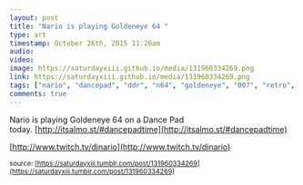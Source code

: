```yaml
---
layout: post
title: "Nario is playing Goldeneye 64 "
type: art
timestamp: October 26th, 2015 11:26am
audio: 
video: 
image: https://saturdayxiii.github.io/media/131960334269.png
link: https://saturdayxiii.github.io/media/131960334269.png
tags: ["nario", "dancepad", "ddr", "n64", "goldeneye", "007", "retro", "game", "stream", "live", "twitch", "art"]
comments: true
---
```

Nario is playing Goldeneye 64 on a Dance Pad today. [http://itsalmo.st/#dancepadtime](http://itsalmo.st/#dancepadtime)

[http://www.twitch.tv/djnario](http://www.twitch.tv/djnario)

<small>source: [https://saturdayxiii.tumblr.com/post/131960334269](https://saturdayxiii.tumblr.com/post/131960334269)</small>